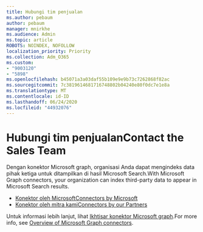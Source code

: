 ```yaml
---
title: Hubungi tim penjualan
ms.author: pebaum
author: pebaum
manager: mnirkhe
ms.audience: Admin
ms.topic: article
ROBOTS: NOINDEX, NOFOLLOW
localization_priority: Priority
ms.collection: Adm_O365
ms.custom:
- "9003120"
- "5898"
ms.openlocfilehash: b45071a3a03daf55b109e9e9b73c7262868f82ac
ms.sourcegitcommit: 7c3819614681716748802b04240e80f0dc7e1e8a
ms.translationtype: MT
ms.contentlocale: id-ID
ms.lasthandoff: 06/24/2020
ms.locfileid: "44932076"
---
```

# <a name="contact-the-sales-team"></a><span data-ttu-id="3fdaa-102">Hubungi tim penjualan</span><span class="sxs-lookup"><span data-stu-id="3fdaa-102">Contact the Sales Team</span></span>

<span data-ttu-id="3fdaa-103">Dengan konektor Microsoft graph, organisasi Anda dapat mengindeks data pihak ketiga untuk ditampilkan di hasil Microsoft Search.</span><span class="sxs-lookup"><span data-stu-id="3fdaa-103">With Microsoft Graph connectors, your organization can index third-party data to appear in Microsoft Search results.</span></span>

- [<span data-ttu-id="3fdaa-104">Konektor oleh Microsoft</span><span class="sxs-lookup"><span data-stu-id="3fdaa-104">Connectors by Microsoft</span></span>](https://docs.microsoft.com/microsoftsearch/connectors-gallery#Microsoft)
- [<span data-ttu-id="3fdaa-105">Konektor oleh mitra kami</span><span class="sxs-lookup"><span data-stu-id="3fdaa-105">Connectors by our Partners</span></span>](https://docs.microsoft.com/microsoftsearch/connectors-gallery#Partners)

<span data-ttu-id="3fdaa-106">Untuk informasi lebih lanjut, lihat [Ikhtisar konektor Microsoft graph](https://docs.microsoft.com/microsoftsearch/connectors-overview).</span><span class="sxs-lookup"><span data-stu-id="3fdaa-106">For more info, see [Overview of Microsoft Graph connectors](https://docs.microsoft.com/microsoftsearch/connectors-overview).</span></span>
